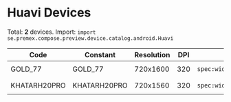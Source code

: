 # Huavi Devices

Total: **2** devices. Import: `import se.premex.compose.preview.device.catalog.android.Huavi`

| Code | Constant | Resolution | DPI | Compose Spec | Preview Usage |
|------|----------|------------|-----|-------------|---------------|
| GOLD_77 | GOLD_77 | 720x1600 | 320 | `spec:width=720px,height=1600px,dpi=320` | `@Preview(device = Huavi.GOLD_77)` |
| KHATARH20PRO | KHATARH20PRO | 720x1560 | 320 | `spec:width=720px,height=1560px,dpi=320` | `@Preview(device = Huavi.KHATARH20PRO)` |

<!-- Generated automatically. Do not edit manually. -->
